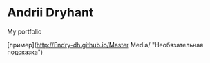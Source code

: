 # Andrii Dryhant
My portfolio

[пример](http://Endry-dh.github.io/Master Media/ "Необязательная подсказка")
